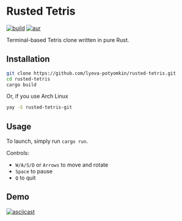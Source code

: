 # Rusted Tetris

[![build](https://github.com/lyova-potyomkin/rusted-tetris/workflows/build/badge.svg)](https://github.com/lyova-potyomkin/rusted-tetris/actions)
[![aur](https://img.shields.io/badge/aur-rusted--tetris--git-blue)](https://aur.archlinux.org/packages/rusted-tetris-git/)

Terminal-based Tetris clone written in pure Rust.

## Installation

```bash
git clone https://github.com/lyova-potyomkin/rusted-tetris.git
cd rusted-tetris
cargo build
```

Or, if you use Arch Linux

```bash
yay -S rusted-tetris-git
```

## Usage

To launch, simply run `cargo run`.

Controls:

  - `W/A/S/D` or `Arrows` to move and rotate
  - `Space` to pause
  - `Q` to quit

## Demo

[![asciicast](https://asciinema.org/a/H4BzRJHDVBnTWOzyJceycu9zV.svg)](https://asciinema.org/a/H4BzRJHDVBnTWOzyJceycu9zV)

